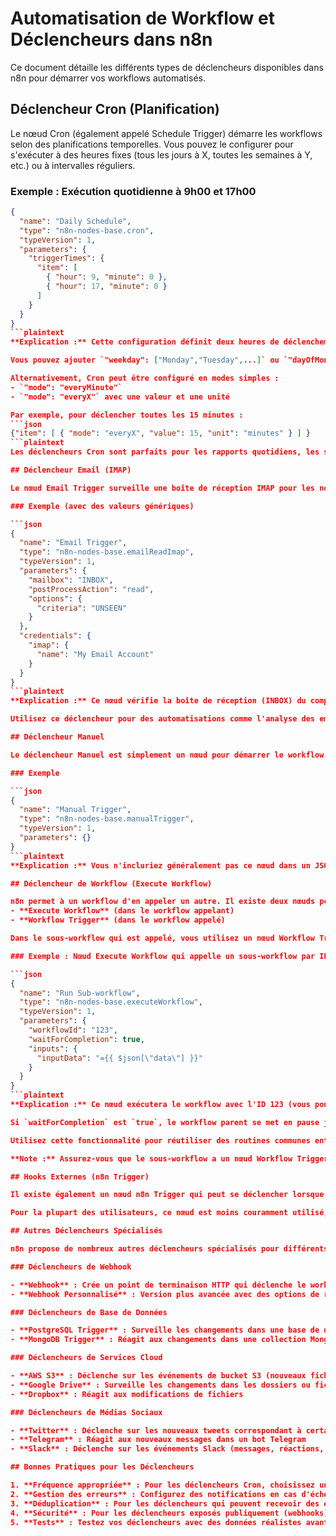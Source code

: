 # Automatisation de Workflow et Déclencheurs dans n8n

Ce document détaille les différents types de déclencheurs disponibles dans n8n pour démarrer vos workflows automatisés.

## Déclencheur Cron (Planification)

Le nœud Cron (également appelé Schedule Trigger) démarre les workflows selon des planifications temporelles. Vous pouvez le configurer pour s'exécuter à des heures fixes (tous les jours à X, toutes les semaines à Y, etc.) ou à intervalles réguliers.

### Exemple : Exécution quotidienne à 9h00 et 17h00

```json
{
  "name": "Daily Schedule",
  "type": "n8n-nodes-base.cron",
  "typeVersion": 1,
  "parameters": {
    "triggerTimes": {
      "item": [
        { "hour": 9, "minute": 0 },
        { "hour": 17, "minute": 0 }
      ]
    }
  }
}
```plaintext
**Explication :** Cette configuration définit deux heures de déclenchement (Cron gère les deux). Le premier objet est 9h00, le second est 17h00 (5 PM). Par défaut, si vous spécifiez uniquement l'heure/minute, il s'exécute tous les jours à cette heure.

Vous pouvez ajouter `"weekday": ["Monday","Tuesday",...]` ou `"dayOfMonth": [...]` pour affiner la planification.

Alternativement, Cron peut être configuré en modes simples :
- `"mode": "everyMinute"` 
- `"mode": "everyX"` avec une valeur et une unité

Par exemple, pour déclencher toutes les 15 minutes :
```json
{"item": [ { "mode": "everyX", "value": 15, "unit": "minutes" } ] }
```plaintext
Les déclencheurs Cron sont parfaits pour les rapports quotidiens, les synchronisations de données de routine, etc. Ce nœud n'a pas d'entrée ; il se déclenche simplement selon la planification et transmet un élément vide pour démarrer le workflow.

## Déclencheur Email (IMAP)

Le nœud Email Trigger surveille une boîte de réception IMAP pour les nouveaux emails. La configuration inclut le serveur, les identifiants email, les critères de recherche, etc.

### Exemple (avec des valeurs génériques)

```json
{
  "name": "Email Trigger",
  "type": "n8n-nodes-base.emailReadImap",
  "typeVersion": 1,
  "parameters": {
    "mailbox": "INBOX",
    "postProcessAction": "read",
    "options": {
      "criteria": "UNSEEN"
    }
  },
  "credentials": {
    "imap": {
      "name": "My Email Account"
    }
  }
}
```plaintext
**Explication :** Ce nœud vérifie la boîte de réception (INBOX) du compte email configuré pour les messages non lus et les marque comme lus (`postProcessAction: "read"`). Pour chaque nouvel email, il déclenche le workflow avec le contenu de l'email.

Utilisez ce déclencheur pour des automatisations comme l'analyse des emails de support entrants ou les notifications de prospects. Vous pouvez le combiner avec un nœud IF pour filtrer les emails par sujet, etc., puis les acheminer (par exemple, créer des tickets, envoyer des alertes, etc.).

## Déclencheur Manuel

Le déclencheur Manuel est simplement un nœud pour démarrer le workflow en cliquant sur "Execute Workflow" dans l'éditeur. Il n'a pas de paramètres dans le JSON au-delà des valeurs par défaut.

### Exemple

```json
{
  "name": "Manual Trigger",
  "type": "n8n-nodes-base.manualTrigger",
  "typeVersion": 1,
  "parameters": {}
}
```plaintext
**Explication :** Vous n'incluriez généralement pas ce nœud dans un JSON de workflow exporté si vous prévoyez de l'exécuter automatiquement, mais il est utile pendant le développement. Il produit un élément vide pour démarrer le flux.

## Déclencheur de Workflow (Execute Workflow)

n8n permet à un workflow d'en appeler un autre. Il existe deux nœuds pour cela :
- **Execute Workflow** (dans le workflow appelant)
- **Workflow Trigger** (dans le workflow appelé)

Dans le sous-workflow qui est appelé, vous utilisez un nœud Workflow Trigger pour recevoir l'appel (agit essentiellement comme un Webhook mais en interne). Dans le workflow parent, vous utilisez Execute Workflow pour invoquer.

### Exemple : Nœud Execute Workflow qui appelle un sous-workflow par ID et attend le résultat

```json
{
  "name": "Run Sub-workflow",
  "type": "n8n-nodes-base.executeWorkflow",
  "typeVersion": 1,
  "parameters": {
    "workflowId": "123",
    "waitForCompletion": true,
    "inputs": {
      "inputData": "={{ $json[\"data\"] }}"
    }
  }
}
```plaintext
**Explication :** Ce nœud exécutera le workflow avec l'ID 123 (vous pouvez trouver l'ID d'un workflow dans son URL ou sa liste). Il transmet un champ d'entrée `inputData` au sous-workflow (le nœud Workflow Trigger du sous-workflow doit être configuré pour accepter ce champ).

Si `waitForCompletion` est `true`, le workflow parent se met en pause jusqu'à ce que le sous-workflow se termine, puis reprend avec la sortie que le sous-workflow a retournée. Si `false`, il déclenche l'autre workflow et continue immédiatement (mode fire-and-forget).

Utilisez cette fonctionnalité pour réutiliser des routines communes entre les workflows ou pour diviser des processus complexes. Par exemple, vous pourriez avoir un sous-workflow qui prend des données et les écrit dans Google Sheets, que vous pouvez appeler depuis plusieurs autres workflows au lieu de dupliquer ces nœuds.

**Note :** Assurez-vous que le sous-workflow a un nœud Workflow Trigger (qui dans le JSON serait simplement `"type": "n8n-nodes-base.workflowTrigger"` avec tout schéma d'entrée défini). Les sorties du sous-workflow deviennent la sortie du nœud Execute Workflow.

## Hooks Externes (n8n Trigger)

Il existe également un nœud n8n Trigger qui peut se déclencher lorsque certains événements se produisent dans n8n (comme lorsqu'un workflow est activé, ou qu'un utilisateur le déclenche via API).

Pour la plupart des utilisateurs, ce nœud est moins couramment utilisé, mais il est bon de savoir qu'il existe pour l'orchestration avancée.

## Autres Déclencheurs Spécialisés

n8n propose de nombreux autres déclencheurs spécialisés pour différents services :

### Déclencheurs de Webhook

- **Webhook** : Crée un point de terminaison HTTP qui déclenche le workflow lorsqu'il reçoit une requête
- **Webhook Personnalisé** : Version plus avancée avec des options de routage et d'authentification

### Déclencheurs de Base de Données

- **PostgreSQL Trigger** : Surveille les changements dans une base de données PostgreSQL
- **MongoDB Trigger** : Réagit aux changements dans une collection MongoDB

### Déclencheurs de Services Cloud

- **AWS S3** : Déclenche sur les événements de bucket S3 (nouveaux fichiers, suppressions, etc.)
- **Google Drive** : Surveille les changements dans les dossiers ou fichiers
- **Dropbox** : Réagit aux modifications de fichiers

### Déclencheurs de Médias Sociaux

- **Twitter** : Déclenche sur les nouveaux tweets correspondant à certains critères
- **Telegram** : Réagit aux nouveaux messages dans un bot Telegram
- **Slack** : Déclenche sur les événements Slack (messages, réactions, etc.)

## Bonnes Pratiques pour les Déclencheurs

1. **Fréquence appropriée** : Pour les déclencheurs Cron, choisissez une fréquence qui équilibre la fraîcheur des données avec la charge sur le système
2. **Gestion des erreurs** : Configurez des notifications en cas d'échec des workflows déclenchés automatiquement
3. **Déduplication** : Pour les déclencheurs qui peuvent recevoir des événements en double (comme les webhooks), implémentez une logique de déduplication
4. **Sécurité** : Pour les déclencheurs exposés publiquement (webhooks), utilisez l'authentification ou des jetons secrets
5. **Tests** : Testez vos déclencheurs avec des données réalistes avant de les mettre en production
